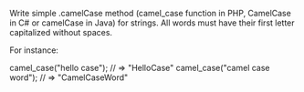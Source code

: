 Write simple .camelCase method (camel_case function in PHP, CamelCase in C# or camelCase in Java) for strings. All words must have their first letter capitalized without spaces.

For instance:

camel_case("hello case"); // => "HelloCase"
camel_case("camel case word"); // => "CamelCaseWord"


